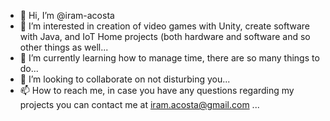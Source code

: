 - 👋 Hi, I’m @iram-acosta
- 👀 I’m interested in creation of video games with Unity, create software with Java, and IoT Home projects (both hardware and software and so other things as well...
- 🌱 I’m currently learning how to manage time, there are so many things to do...
- 💞️ I’m looking to collaborate on not disturbing you...
- 📫 How to reach me, in case you have any questions regarding my projects you can contact me at iram.acosta@gmail.com ...

<!---
iram-acosta/iram-acosta is a ✨ special ✨ repository because its `README.md` (this file) appears on your GitHub profile.
You can click the Preview link to take a look at your changes.
--->
